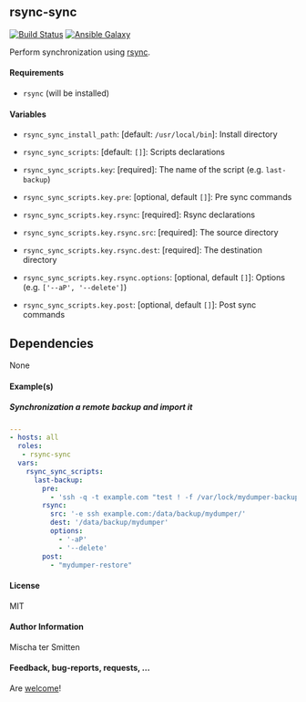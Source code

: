## rsync-sync

[![Build Status](https://travis-ci.org/Oefenweb/ansible-rsync-sync.svg?branch=master)](https://travis-ci.org/Oefenweb/ansible-rsync-sync) [![Ansible Galaxy](http://img.shields.io/badge/ansible--galaxy-rsync--sync-blue.svg)](https://galaxy.ansible.com/list#/roles/4814)

Perform synchronization using [rsync](https://rsync.samba.org/).

#### Requirements

* `rsync` (will be installed)

#### Variables

* `rsync_sync_install_path`: [default: `/usr/local/bin`]: Install directory

* `rsync_sync_scripts`: [default: `[]`]: Scripts declarations
* `rsync_sync_scripts.key`: [required]: The name of the script (e.g. `last-backup`)
* `rsync_sync_scripts.key.pre`: [optional, default `[]`]: Pre sync commands
* `rsync_sync_scripts.key.rsync`: [required]: Rsync declarations
* `rsync_sync_scripts.key.rsync.src`: [required]: The source directory
* `rsync_sync_scripts.key.rsync.dest`: [required]: The destination directory
* `rsync_sync_scripts.key.rsync.options`: [optional, default `[]`]: Options (e.g. `['--aP', '--delete']`)
* `rsync_sync_scripts.key.post`: [optional, default `[]`]: Post sync commands

## Dependencies

None

#### Example(s)

##### Synchronization a remote backup and import it

```yaml
---
- hosts: all
  roles:
   - rsync-sync
  vars:
    rsync_sync_scripts:
      last-backup:
        pre:
          - 'ssh -q -t example.com "test ! -f /var/lock/mydumper-backup"'
        rsync:
          src: '-e ssh example.com:/data/backup/mydumper/'
          dest: '/data/backup/mydumper'
          options:
            - '-aP'
            - '--delete'
        post:
          - "mydumper-restore"
```

#### License

MIT

#### Author Information

Mischa ter Smitten

#### Feedback, bug-reports, requests, ...

Are [welcome](https://github.com/Oefenweb/ansible-rsync-sync/issues)!
